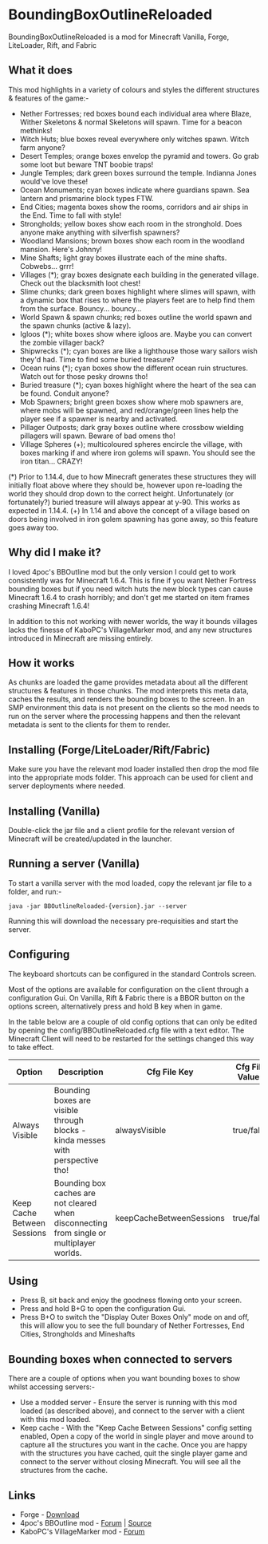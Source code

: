 # BoundingBoxOutlineReloaded

BoundingBoxOutlineReloaded is a mod for Minecraft Vanilla, Forge, LiteLoader, Rift, and Fabric

## What it does

This mod highlights in a variety of colours and styles the different structures & features of the game:-
- Nether Fortresses; red boxes bound each individual area where Blaze, Wither Skeletons & normal Skeletons will spawn. Time for a beacon methinks!
- Witch Huts; blue boxes reveal everywhere only witches spawn. Witch farm anyone?
- Desert Temples; orange boxes envelop the pyramid and towers. Go grab some loot but beware TNT boobie traps!
- Jungle Temples; dark green boxes surround the temple. Indianna Jones would've love these!
- Ocean Monuments; cyan boxes indicate where guardians spawn. Sea lantern and prismarine block types FTW.
- End Cities; magenta boxes show the rooms, corridors and air ships in the End. Time to fall with style!
- Strongholds; yellow boxes show each room in the stronghold. Does anyone make anything with silverfish spawners?
- Woodland Mansions; brown boxes show each room in the woodland mansion. Here's Johnny!
- Mine Shafts; light gray boxes illustrate each of the mine shafts. Cobwebs... grrr!
- Villages (*); gray boxes designate each building in the generated village. Check out the blacksmith loot chest!
- Slime chunks; dark green boxes highlight where slimes will spawn, with a dynamic box that rises to where the players feet are to help find them from the surface. Bouncy... bouncy...
- World Spawn & spawn chunks; red boxes outline the world spawn and the spawn chunks (active & lazy).
- Igloos (*); white boxes show where igloos are. Maybe you can convert the zombie villager back?
- Shipwrecks (*); cyan boxes are like a lighthouse those wary sailors wish they'd had. Time to find some buried treasure? 
- Ocean ruins (*); cyan boxes show the different ocean ruin structures. Watch out for those pesky drowns tho!
- Buried treasure (*); cyan boxes highlight where the heart of the sea can be found. Conduit anyone?
- Mob Spawners; bright green boxes show where mob spawners are, where mobs will be spawned, and red/orange/green lines help the player see if a spawner is nearby and activated.
- Pillager Outposts; dark gray boxes outline where crossbow wielding pillagers will spawn. Beware of bad omens tho!
- Village Spheres (+); multicoloured spheres encircle the village, with boxes marking if and where iron golems will spawn. You should see the iron titan... CRAZY!

(*) Prior to 1.14.4, due to how Minecraft generates these structures they will initially float above where they should be, however upon re-loading the world they should drop down to the correct height. Unfortunately (or fortunately?) buried treasure will always appear at y-90. This works as expected in 1.14.4.
(+) In 1.14 and above the concept of a village based on doors being involved in iron golem spawning has gone away, so this feature goes away too.

## Why did I make it?

I loved 4poc's BBOutline mod but the only version I could get to work consistently was for Minecraft 1.6.4. This is fine if you want Nether Fortress bounding boxes but if you need witch huts the new block types can cause Minecraft 1.6.4 to crash horribly; and don't get me started on item frames crashing Minecraft 1.6.4!

In addition to this not working with newer worlds, the way it bounds villages lacks the finesse of KaboPC's VillageMarker mod, and any new structures introduced in Minecraft are missing entirely.

## How it works

As chunks are loaded the game provides metadata about all the different structures & features in those chunks. The mod interprets this meta data, caches the results, and renders the bounding boxes to the screen. In an SMP environment this data is not present on the clients so the mod needs to run on the server where the processing happens and then the relevant metadata is sent to the clients for them to render.

## Installing (Forge/LiteLoader/Rift/Fabric)

Make sure you have the relevant mod loader installed then drop the mod file into the appropriate mods folder. This approach can be used for client and server deployments where needed.

## Installing (Vanilla)

Double-click the jar file and a client profile for the relevant version of Minecraft will be created/updated in the launcher.

## Running a server (Vanilla)

To start a vanilla server with the mod loaded, copy the relevant jar file to a folder, and run:-
```
java -jar BBOutlineReloaded-{version}.jar --server
```

Running this will download the necessary pre-requisities and start the server.

## Configuring

The keyboard shortcuts can be configured in the standard Controls screen.

Most of the options are available for configuration on the client through a configuration Gui. On Vanilla, Rift & Fabric there is a BBOR button on the options screen, alternatively press and hold B key when in game.

In the table below are a couple of old config options that can only be edited by opening the config/BBOutlineReloaded.cfg file with a text editor. The Minecraft Client will need to be restarted for the settings changed this way to take effect.

Option | Description | Cfg File Key | Cfg File Values | Default
--- | --- | --- | --- | ---
Always Visible | Bounding boxes are visible through blocks - kinda messes with perspective tho! | alwaysVisible | true/false | false
Keep Cache Between Sessions | Bounding box caches are not cleared when disconnecting from single or multiplayer worlds. | keepCacheBetweenSessions | true/false | false

## Using

- Press B, sit back and enjoy the goodness flowing onto your screen.
- Press and hold B+G to open the configuration Gui.
- Press B+O to switch the "Display Outer Boxes Only" mode on and off, this will allow you to see the full boundary of Nether Fortresses, End Cities, Strongholds and Mineshafts

## Bounding boxes when connected to servers

There are a couple of options when you want bounding boxes to show whilst accessing servers:-

- Use a modded server - Ensure the server is running with this mod loaded (as described above), and connect to the server with a client with this mod loaded. 
- Keep cache - With the "Keep Cache Between Sessions" config setting enabled, Open a copy of the world in single player and move around to capture all the structures you want in the cache. Once you are happy with the structures you have cached, quit the single player game and connect to the server without closing Minecraft. You will see all the structures from the cache.

## Links
- Forge - [Download](https://files.minecraftforge.net/)
- 4poc's BBOutline mod - [Forum](http://www.minecraftforum.net/forums/mapping-and-modding/minecraft-mods/1286555-bounding-box-outline) | [Source](http://www.github.com/4poc/bboutline)
- KaboPC's VillageMarker mod - [Forum](http://www.minecraftforum.net/forums/mapping-and-modding/minecraft-mods/1288327-village-marker-mod)
